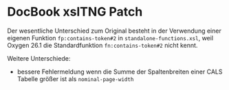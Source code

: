 # DocBook xslTNG Patch

Der wesentliche Unterschied zum Original besteht in der Verwendung
einer eigenen Funktion `fp:contains-token#2` in
`standalone-functions.xsl`, weil Oxygen 26.1 die Standardfunktion
`fn:contains-token#2` nicht kennt.

Weitere Unterschiede:

- bessere Fehlermeldung wenn die Summe der Spaltenbreiten einer CALS
  Tabelle größer ist als `nominal-page-width`
    
